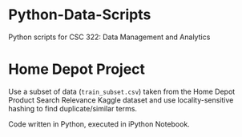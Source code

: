 # Python-Data-Scripts
Python scripts for CSC 322: Data Management and Analytics 

# Home Depot Project 
Use a subset of data (`train_subset.csv`) taken from the Home Depot Product Search Relevance Kaggle dataset and use locality-sensitive hashing to find duplicate/similar terms. 

Code written in Python, executed in iPython Notebook. 
